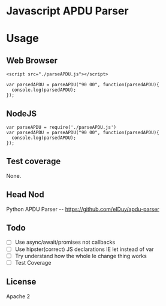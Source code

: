 # Javascript APDU Parser

# Usage

## Web Browser
```
<script src="./parseAPDU.js"></script>

var parsedAPDU = parseAPDU("90 00", function(parsedAPDU){
  console.log(parsedAPDU);
});
```

## NodeJS
```
var parseAPDU = require('./parseAPDU.js')
var parsedAPDU = parseAPDU("90 00", function(parsedAPDU){
  console.log(parsedAPDU);
});
```

## Test coverage
None.

## Head Nod
Python APDU Parser -- https://github.com/eIDuy/apdu-parser

## Todo
 - [ ] Use async/await/promises not callbacks
 - [ ] Use hipster(correct) JS declarations IE let instead of var
 - [ ] Try understand how the whole le change thing works
 - [ ] Test Coverage

## License
Apache 2
